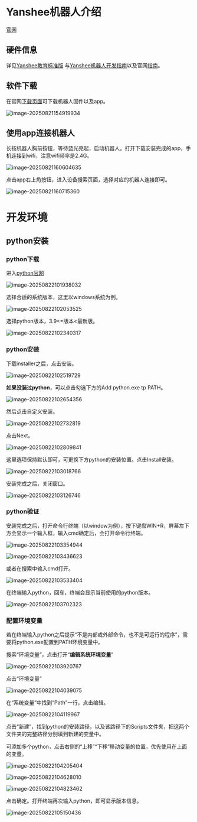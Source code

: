 
# Yanshee机器人介绍
[官网](https://yandev.ubtrobot.com/#/zh)

## 硬件信息
详见[Yanshee教育标准版](../res/Yanshee教育标准版.pdf)
与[Yanshee机器人开发指南](../res/Yanshee传感器模组.pdf)以及官网[指南](https://yandev.ubtrobot.com/#/zh/guide)。

## 软件下载
在官网[下载页面](https://yandev.ubtrobot.com/#/zh/download)可下载机器人固件以及app。

![image-20250821154919934](./01_dev_env_assets/image-20250821154919934.png)



## 使用app连接机器人

长按机器人胸前按钮，等待蓝光亮起，启动机器人。打开下载安装完成的app，手机连接到wifi，注意wifi频率是2.4G。

![image-20250821160604635](01_dev_env_assets/image-20250821160604635.png)

点击app右上角按钮，进入设备搜索页面，选择对应的机器人连接即可。

![image-20250821160715360](01_dev_env_assets/image-20250821160715360.png)





#  开发环境

## python安装



### python下载

进入[python官网](https://www.python.org/)

![image-20250822101938032](01_dev_env_assets/image-20250822101938032.png)



选择合适的系统版本，这里以windows系统为例。

![image-20250822102053525](01_dev_env_assets/image-20250822102053525.png)



选择python版本，3.9<=版本<最新版。

![image-20250822102340317](01_dev_env_assets/image-20250822102340317.png) 



### python安装

下载installer之后，点击安装。

![image-20250822102519729](01_dev_env_assets/image-20250822102519729.png)

**如果没装过python**，可以点击勾选下方的Add python.exe tp PATH。

![image-20250822102654356](01_dev_env_assets/image-20250822102654356.png)

然后点击自定义安装。

![image-20250822102732819](01_dev_env_assets/image-20250822102732819.png)

点击Next。

![image-20250822102809841](01_dev_env_assets/image-20250822102809841.png)



这里选项保持默认即可，可更换下方python的安装位置。点击Install安装。

![image-20250822103018766](01_dev_env_assets/image-20250822103018766.png)



安装完成之后，关闭窗口。

![image-20250822103126746](01_dev_env_assets/image-20250822103126746.png)



### python验证

安装完成之后，打开命令行终端（以window为例），按下键盘WIN+R，屏幕左下方会显示一个输入框，输入cmd确定后，会打开命令行终端。

![image-20250822103354944](01_dev_env_assets/image-20250822103354944.png)

![image-20250822103436623](01_dev_env_assets/image-20250822103436623.png)

或者在搜索中输入cmd打开。

![image-20250822103533404](01_dev_env_assets/image-20250822103533404.png)



在终端输入python，回车，终端会显示当前使用的python版本。

![image-20250822103702323](01_dev_env_assets/image-20250822103702323.png)



### 配置环境变量

若在终端输入python之后提示“不是内部或外部命令，也不是可运行的程序”，需要将python.exe配置到PATH环境变量中。



搜索“环境变量”，点击打开“**编辑系统环境变量**”

![image-20250822103920767](01_dev_env_assets/image-20250822103920767.png)



点击“环境变量”

![image-20250822104039075](01_dev_env_assets/image-20250822104039075.png)



在“系统变量”中找到“Path”一行，点击编辑。

![image-20250822104119967](01_dev_env_assets/image-20250822104119967.png)



点击“新建”，找到python的安装路径，以及该路径下的Scripts文件夹，把这两个文件夹的完整路径分别填到新建的变量中。

可添加多个python，点击右侧的“上移”“下移”移动变量的位置，优先使用在上面的变量。

![image-20250822104205404](01_dev_env_assets/image-20250822104205404.png)

![image-20250822104628010](01_dev_env_assets/image-20250822104628010.png)

![image-20250822104823462](01_dev_env_assets/image-20250822104823462.png)





点击确定。打开终端再次输入python，即可显示版本信息。

![image-20250822105150436](01_dev_env_assets/image-20250822105150436.png)
